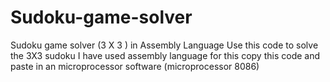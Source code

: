 # Sudoku-game-solver
Sudoku game solver (3 X 3 ) in Assembly Language
Use this code to solve the 3X3 sudoku 
I have used assembly language for this
copy this code and paste in an microprocessor software (microprocessor 8086)
